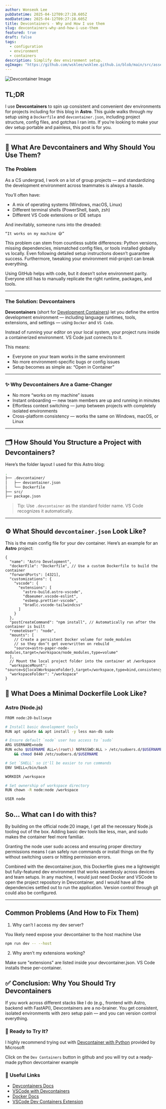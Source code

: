 ```yaml
---
author: Wonseok Lee
pubDatetime: 2025-04-12T09:27:28.605Z
modDatetime: 2025-04-12T09:27:28.605Z
title: Devcontainers - Why and How I use them
slug: devcontainers-why-and-how-i-use-them
featured: true
draft: false
tags:
  - configuration
  - environment
  - containers
description: Simplify dev environment setup.
ogImage: "https://github.com/wsklee/wsklee.github.io/blob/main/src/assets/images/devcontainer.png?raw=true"
---
```


![Devcontainer Image](../../assets/images/devcontainer.png)

## TL;DR

I use **Devcontainers** to spin up consistent and convenient dev environments for projects including for this blog in **Astro**. This guide walks through my setup using a `Dockerfile` and `devcontainer.json`, including project structure, config files, and gotchas I ran into. If you’re looking to make your dev setup portable and painless, this post is for you.

---

## 🤔 What Are Devcontainers and Why Should You Use Them?

### The Problem

As a CS undergrad, I work on a lot of group projects — and standardizing the development environment across teammates is always a hassle.

You’ll often have:
- A mix of operating systems (Windows, macOS, Linux)
- Different terminal shells (PowerShell, bash, zsh)
- Different VS Code extensions or IDE setups

And inevitably, someone runs into the dreaded:

	“It works on my machine 😅”

This problem can stem from countless subtle differences: Python versions, missing dependencies, mismatched config files, or tools installed globally vs locally. Even following detailed setup instructions doesn’t guarantee success. Furthermore, tweaking your environment mid-project can break everything.

Using GitHub helps with code, but it doesn’t solve environment parity. Everyone still has to manually replicate the right runtime, packages, and tools.

---

### The Solution: Devcontainers

**Devcontainers** (short for [Development Containers](https://containers.dev/)) let you define the entire development environment — including language runtimes, tools, extensions, and settings — using `Docker` and `VS Code`.

Instead of running your editor on your local system, your project runs inside a containerized environment. VS Code just connects to it.

This means:
- Everyone on your team works in the same environment
- No more environment-specific bugs or config issues
- Setup becomes as simple as: “Open in Container”

---

### ✨ Why Devcontainers Are a Game-Changer
- No more “works on my machine” issues
- Instant onboarding — new team members are up and running in minutes
- Effortless context switching — jump between projects with completely isolated environments
- Cross-platform consistency — works the same on Windows, macOS, or Linux

---

## 🗂️ How Should You Structure a Project with Devcontainers?

Here’s the folder layout I used for this Astro blog:

```bash
.
├── .devcontainer/
│   ├── devcontainer.json
│   └── Dockerfile
├── src/
├── package.json
```

> Tip: Use `.devcontainer` as the standard folder name. VS Code recognizes it automatically.

---

## ⚙️ What Should `devcontainer.json` Look Like?

This is the main config file for your dev container. Here’s an example for an **Astro** project:

```jsonc
{
  "name": "Astro Development",
  "dockerFile": "Dockerfile", // Use a custom Dockerfile to build the container
  "forwardPorts": [4321],
  "customizations": {
    "vscode": {
      "extensions": [
        "astro-build.astro-vscode",
        "dbaeumer.vscode-eslint",
        "esbenp.prettier-vscode",
        "bradlc.vscode-tailwindcss"
      ]
    }
  },
  "postCreateCommand": "npm install", // Automatically run after the container is built
  "remoteUser": "node",
  "mounts": [
    // Create a persistent Docker volume for node_modules 
    // so they don’t get overwritten on rebuild
    "source=astro-paper-node-modules,target=/workspace/node_modules,type=volume"
  ],
  // Mount the local project folder into the container at /workspace
  "workspaceMount": "source=${localWorkspaceFolder},target=/workspace,type=bind,consistency=cached",
  "workspaceFolder": "/workspace"
}
```

## 🐋 What Does a Minimal Dockerfile Look Like?

### Astro (Node.js)
```bash
FROM node:20-bullseye

# Install basic development tools
RUN apt update && apt install -y less man-db sudo

# Ensure default `node` user has access to `sudo`
ARG USERNAME=node
RUN echo $USERNAME ALL=\(root\) NOPASSWD:ALL > /etc/sudoers.d/$USERNAME \
    && chmod 0440 /etc/sudoers.d/$USERNAME

# Set `SHELL` so it'll be easier to run commands
ENV SHELL=/bin/bash

WORKDIR /workspace

# Set ownership of workspace directory
RUN chown -R node:node /workspace

USER node
```

## So... What can I do with this?

By building on the official node:20 image, I get all the necessary Node.js tooling out of the box. Adding basic dev tools like less, man, and sudo makes the container feel more familiar. 

Granting the node user sudo access and ensuring proper directory permissions means I can safely run commands or install things on the fly without switching users or hitting permission errors. 

Combined with the devcontainer.json, this Dockerfile gives me a lightweight but fully-featured dev environment that works seamlessly across devices and team setups. In any machine, I would just need Docker and VSCode to open the project repository in Devcontainer, and I would have all the dependencies settled out to run the application. Version control through git could also be configured.


---

## Common Problems (And How to Fix Them)

1. Why can’t I access my dev server?

You likely need expose your devcontainer to the host machine
Use
```bash
npm run dev -- --host
```

2. Why aren’t my extensions working?

Make sure "extensions" are listed inside your devcontainer.json. VS Code installs these per-container.


## ✅ Conclusion: Why You Should Try Devcontainers

If you work across different stacks like I do (e.g., frontend with Astro, backend with FastAPI), Devcontainers are a no-brainer. You get consistent, isolated environments with zero setup pain — and you can version control everything.

### 🚀 Ready to Try It?

I highly recommend trying out with [Devcontainer with Python](https://github.com/microsoft/vscode-remote-try-python) provided by Microsoft

Click on the `Dev Containers` button in github and you will try out a ready-made python devcontainer example

###  🔗 Useful Links
- [Devcontainers Docs](https://containers.dev/overview)
- [VSCode with Devcontainers](https://code.visualstudio.com/docs/devcontainers/containers)
- [Docker Docs](https://docs.docker.com/)
- [VSCode Dev Containers Extension](https://marketplace.visualstudio.com/items?itemName=ms-vscode-remote.remote-containers)
